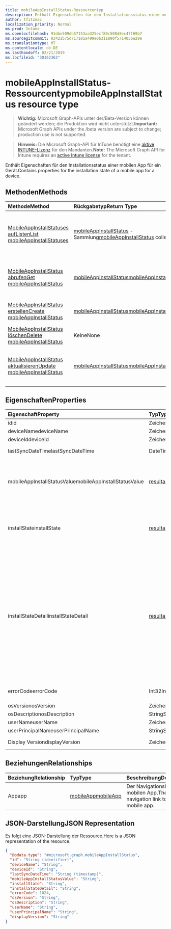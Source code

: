 ```yaml
---
title: mobileAppInstallStatus-Ressourcentyp
description: Enthält Eigenschaften für den Installationsstatus einer mobilen App für ein Gerät.
author: tfitzmac
localization_priority: Normal
ms.prod: Intune
ms.openlocfilehash: 91dbe509db57153aa325ecf80c508d8ec47f69b7
ms.sourcegitcommit: 03421b75d717101a499e0b311890f5714056e29e
ms.translationtype: MT
ms.contentlocale: de-DE
ms.lasthandoff: 02/21/2019
ms.locfileid: "30162363"
---
```

# <a name="mobileappinstallstatus-resource-type"></a><span data-ttu-id="8ca21-103">mobileAppInstallStatus-Ressourcentyp</span><span class="sxs-lookup"><span data-stu-id="8ca21-103">mobileAppInstallStatus resource type</span></span>

> <span data-ttu-id="8ca21-104">**Wichtig:** Microsoft Graph-APIs unter der/Beta-Version können geändert werden; die Produktion wird nicht unterstützt.</span><span class="sxs-lookup"><span data-stu-id="8ca21-104">**Important:** Microsoft Graph APIs under the /beta version are subject to change; production use is not supported.</span></span>

> <span data-ttu-id="8ca21-105">**Hinweis:** Die Microsoft Graph-API für InTune benötigt eine [aktive INTUNE-Lizenz](https://go.microsoft.com/fwlink/?linkid=839381) für den Mandanten.</span><span class="sxs-lookup"><span data-stu-id="8ca21-105">**Note:** The Microsoft Graph API for Intune requires an [active Intune license](https://go.microsoft.com/fwlink/?linkid=839381) for the tenant.</span></span>

<span data-ttu-id="8ca21-106">Enthält Eigenschaften für den Installationsstatus einer mobilen App für ein Gerät.</span><span class="sxs-lookup"><span data-stu-id="8ca21-106">Contains properties for the installation state of a mobile app for a device.</span></span>

## <a name="methods"></a><span data-ttu-id="8ca21-107">Methoden</span><span class="sxs-lookup"><span data-stu-id="8ca21-107">Methods</span></span>
|<span data-ttu-id="8ca21-108">Methode</span><span class="sxs-lookup"><span data-stu-id="8ca21-108">Method</span></span>|<span data-ttu-id="8ca21-109">Rückgabetyp</span><span class="sxs-lookup"><span data-stu-id="8ca21-109">Return Type</span></span>|<span data-ttu-id="8ca21-110">Beschreibung</span><span class="sxs-lookup"><span data-stu-id="8ca21-110">Description</span></span>|
|:---|:---|:---|
|[<span data-ttu-id="8ca21-111">MobileAppInstallStatuses aufListen</span><span class="sxs-lookup"><span data-stu-id="8ca21-111">List mobileAppInstallStatuses</span></span>](../api/intune-apps-mobileappinstallstatus-list.md)|<span data-ttu-id="8ca21-112">[mobileAppInstallStatus](../resources/intune-apps-mobileappinstallstatus.md) -Sammlung</span><span class="sxs-lookup"><span data-stu-id="8ca21-112">[mobileAppInstallStatus](../resources/intune-apps-mobileappinstallstatus.md) collection</span></span>|<span data-ttu-id="8ca21-113">AufListen von Eigenschaften und Beziehungen der [mobileAppInstallStatus](../resources/intune-apps-mobileappinstallstatus.md) -Objekte.</span><span class="sxs-lookup"><span data-stu-id="8ca21-113">List properties and relationships of the [mobileAppInstallStatus](../resources/intune-apps-mobileappinstallstatus.md) objects.</span></span>|
|[<span data-ttu-id="8ca21-114">MobileAppInstallStatus abrufen</span><span class="sxs-lookup"><span data-stu-id="8ca21-114">Get mobileAppInstallStatus</span></span>](../api/intune-apps-mobileappinstallstatus-get.md)|[<span data-ttu-id="8ca21-115">mobileAppInstallStatus</span><span class="sxs-lookup"><span data-stu-id="8ca21-115">mobileAppInstallStatus</span></span>](../resources/intune-apps-mobileappinstallstatus.md)|<span data-ttu-id="8ca21-116">Lesen von Eigenschaften und Beziehungen des [mobileAppInstallStatus](../resources/intune-apps-mobileappinstallstatus.md) -Objekts.</span><span class="sxs-lookup"><span data-stu-id="8ca21-116">Read properties and relationships of the [mobileAppInstallStatus](../resources/intune-apps-mobileappinstallstatus.md) object.</span></span>|
|[<span data-ttu-id="8ca21-117">MobileAppInstallStatus erstellen</span><span class="sxs-lookup"><span data-stu-id="8ca21-117">Create mobileAppInstallStatus</span></span>](../api/intune-apps-mobileappinstallstatus-create.md)|[<span data-ttu-id="8ca21-118">mobileAppInstallStatus</span><span class="sxs-lookup"><span data-stu-id="8ca21-118">mobileAppInstallStatus</span></span>](../resources/intune-apps-mobileappinstallstatus.md)|<span data-ttu-id="8ca21-119">Erstellen eines neuen [mobileAppInstallStatus](../resources/intune-apps-mobileappinstallstatus.md) -Objekts.</span><span class="sxs-lookup"><span data-stu-id="8ca21-119">Create a new [mobileAppInstallStatus](../resources/intune-apps-mobileappinstallstatus.md) object.</span></span>|
|[<span data-ttu-id="8ca21-120">MobileAppInstallStatus löschen</span><span class="sxs-lookup"><span data-stu-id="8ca21-120">Delete mobileAppInstallStatus</span></span>](../api/intune-apps-mobileappinstallstatus-delete.md)|<span data-ttu-id="8ca21-121">Keine</span><span class="sxs-lookup"><span data-stu-id="8ca21-121">None</span></span>|<span data-ttu-id="8ca21-122">Löscht eine [mobileAppInstallStatus](../resources/intune-apps-mobileappinstallstatus.md).</span><span class="sxs-lookup"><span data-stu-id="8ca21-122">Deletes a [mobileAppInstallStatus](../resources/intune-apps-mobileappinstallstatus.md).</span></span>|
|[<span data-ttu-id="8ca21-123">MobileAppInstallStatus aktualisieren</span><span class="sxs-lookup"><span data-stu-id="8ca21-123">Update mobileAppInstallStatus</span></span>](../api/intune-apps-mobileappinstallstatus-update.md)|[<span data-ttu-id="8ca21-124">mobileAppInstallStatus</span><span class="sxs-lookup"><span data-stu-id="8ca21-124">mobileAppInstallStatus</span></span>](../resources/intune-apps-mobileappinstallstatus.md)|<span data-ttu-id="8ca21-125">Aktualisieren der Eigenschaften eines [mobileAppInstallStatus](../resources/intune-apps-mobileappinstallstatus.md) -Objekts.</span><span class="sxs-lookup"><span data-stu-id="8ca21-125">Update the properties of a [mobileAppInstallStatus](../resources/intune-apps-mobileappinstallstatus.md) object.</span></span>|

## <a name="properties"></a><span data-ttu-id="8ca21-126">Eigenschaften</span><span class="sxs-lookup"><span data-stu-id="8ca21-126">Properties</span></span>
|<span data-ttu-id="8ca21-127">Eigenschaft</span><span class="sxs-lookup"><span data-stu-id="8ca21-127">Property</span></span>|<span data-ttu-id="8ca21-128">Typ</span><span class="sxs-lookup"><span data-stu-id="8ca21-128">Type</span></span>|<span data-ttu-id="8ca21-129">Beschreibung</span><span class="sxs-lookup"><span data-stu-id="8ca21-129">Description</span></span>|
|:---|:---|:---|
|<span data-ttu-id="8ca21-130">id</span><span class="sxs-lookup"><span data-stu-id="8ca21-130">id</span></span>|<span data-ttu-id="8ca21-131">Zeichenfolge</span><span class="sxs-lookup"><span data-stu-id="8ca21-131">String</span></span>|<span data-ttu-id="8ca21-132">Schlüssel der Entität</span><span class="sxs-lookup"><span data-stu-id="8ca21-132">Key of the entity.</span></span>|
|<span data-ttu-id="8ca21-133">deviceName</span><span class="sxs-lookup"><span data-stu-id="8ca21-133">deviceName</span></span>|<span data-ttu-id="8ca21-134">Zeichenfolge</span><span class="sxs-lookup"><span data-stu-id="8ca21-134">String</span></span>|<span data-ttu-id="8ca21-135">Gerätename</span><span class="sxs-lookup"><span data-stu-id="8ca21-135">Device name</span></span>|
|<span data-ttu-id="8ca21-136">deviceId</span><span class="sxs-lookup"><span data-stu-id="8ca21-136">deviceId</span></span>|<span data-ttu-id="8ca21-137">Zeichenfolge</span><span class="sxs-lookup"><span data-stu-id="8ca21-137">String</span></span>|<span data-ttu-id="8ca21-138">Geräte-ID</span><span class="sxs-lookup"><span data-stu-id="8ca21-138">Device ID</span></span>|
|<span data-ttu-id="8ca21-139">lastSyncDateTime</span><span class="sxs-lookup"><span data-stu-id="8ca21-139">lastSyncDateTime</span></span>|<span data-ttu-id="8ca21-140">DateTimeOffset</span><span class="sxs-lookup"><span data-stu-id="8ca21-140">DateTimeOffset</span></span>|<span data-ttu-id="8ca21-141">Datum der letzten Synchronisierung</span><span class="sxs-lookup"><span data-stu-id="8ca21-141">Last sync date time</span></span>|
|<span data-ttu-id="8ca21-142">mobileAppInstallStatusValue</span><span class="sxs-lookup"><span data-stu-id="8ca21-142">mobileAppInstallStatusValue</span></span>|[<span data-ttu-id="8ca21-143">resultantAppState</span><span class="sxs-lookup"><span data-stu-id="8ca21-143">resultantAppState</span></span>](../resources/intune-shared-resultantappstate.md)|<span data-ttu-id="8ca21-144">Der Installationsstatus der app.</span><span class="sxs-lookup"><span data-stu-id="8ca21-144">The install state of the app.</span></span> <span data-ttu-id="8ca21-145">Mögliche Werte sind: `installed`, `failed`, `notInstalled`, `uninstallFailed`, `pendingInstall`, `unknown` und `notApplicable`.</span><span class="sxs-lookup"><span data-stu-id="8ca21-145">Possible values are: `installed`, `failed`, `notInstalled`, `uninstallFailed`, `pendingInstall`, `unknown`, `notApplicable`.</span></span>|
|<span data-ttu-id="8ca21-146">installState</span><span class="sxs-lookup"><span data-stu-id="8ca21-146">installState</span></span>|[<span data-ttu-id="8ca21-147">resultantAppState</span><span class="sxs-lookup"><span data-stu-id="8ca21-147">resultantAppState</span></span>](../resources/intune-shared-resultantappstate.md)|<span data-ttu-id="8ca21-148">Der Installationsstatus der app.</span><span class="sxs-lookup"><span data-stu-id="8ca21-148">The install state of the app.</span></span> <span data-ttu-id="8ca21-149">Mögliche Werte sind: `installed`, `failed`, `notInstalled`, `uninstallFailed`, `pendingInstall`, `unknown` und `notApplicable`.</span><span class="sxs-lookup"><span data-stu-id="8ca21-149">Possible values are: `installed`, `failed`, `notInstalled`, `uninstallFailed`, `pendingInstall`, `unknown`, `notApplicable`.</span></span>|
|<span data-ttu-id="8ca21-150">installStateDetail</span><span class="sxs-lookup"><span data-stu-id="8ca21-150">installStateDetail</span></span>|[<span data-ttu-id="8ca21-151">resultantAppStateDetail</span><span class="sxs-lookup"><span data-stu-id="8ca21-151">resultantAppStateDetail</span></span>](../resources/intune-apps-resultantappstatedetail.md)|<span data-ttu-id="8ca21-152">Die Installationsstatus Details der app.</span><span class="sxs-lookup"><span data-stu-id="8ca21-152">The install state detail of the app.</span></span> <span data-ttu-id="8ca21-153">Mögliche Werte: `noAdditionalDetails`, `seeInstallErrorCode`, `seeUninstallErrorCode`, `pendingReboot`, `platformNotApplicable`, `minimumCpuSpeedNotMet`, `minimumLogicalProcessorCountNotMet`, `minimumPhysicalMemoryNotMet`, `minimumOsVersionNotMet`, `minimumDiskSpaceNotMet`, `processorArchitectureNotApplicable`.</span><span class="sxs-lookup"><span data-stu-id="8ca21-153">Possible values are: `noAdditionalDetails`, `seeInstallErrorCode`, `seeUninstallErrorCode`, `pendingReboot`, `platformNotApplicable`, `minimumCpuSpeedNotMet`, `minimumLogicalProcessorCountNotMet`, `minimumPhysicalMemoryNotMet`, `minimumOsVersionNotMet`, `minimumDiskSpaceNotMet`, `processorArchitectureNotApplicable`.</span></span>|
|<span data-ttu-id="8ca21-154">errorCode</span><span class="sxs-lookup"><span data-stu-id="8ca21-154">errorCode</span></span>|<span data-ttu-id="8ca21-155">Int32</span><span class="sxs-lookup"><span data-stu-id="8ca21-155">Int32</span></span>|<span data-ttu-id="8ca21-156">Der Fehlercode für Installations-oder Deinstallationsfehler.</span><span class="sxs-lookup"><span data-stu-id="8ca21-156">The error code for install or uninstall failures.</span></span>|
|<span data-ttu-id="8ca21-157">osVersion</span><span class="sxs-lookup"><span data-stu-id="8ca21-157">osVersion</span></span>|<span data-ttu-id="8ca21-158">Zeichenfolge</span><span class="sxs-lookup"><span data-stu-id="8ca21-158">String</span></span>|<span data-ttu-id="8ca21-159">Betriebssystem Version</span><span class="sxs-lookup"><span data-stu-id="8ca21-159">OS Version</span></span>|
|<span data-ttu-id="8ca21-160">osDescription</span><span class="sxs-lookup"><span data-stu-id="8ca21-160">osDescription</span></span>|<span data-ttu-id="8ca21-161">String</span><span class="sxs-lookup"><span data-stu-id="8ca21-161">String</span></span>|<span data-ttu-id="8ca21-162">Betriebssystem Beschreibung</span><span class="sxs-lookup"><span data-stu-id="8ca21-162">OS Description</span></span>|
|<span data-ttu-id="8ca21-163">userName</span><span class="sxs-lookup"><span data-stu-id="8ca21-163">userName</span></span>|<span data-ttu-id="8ca21-164">Zeichenfolge</span><span class="sxs-lookup"><span data-stu-id="8ca21-164">String</span></span>|<span data-ttu-id="8ca21-165">Geräte Benutzer Name</span><span class="sxs-lookup"><span data-stu-id="8ca21-165">Device User Name</span></span>|
|<span data-ttu-id="8ca21-166">userPrincipalName</span><span class="sxs-lookup"><span data-stu-id="8ca21-166">userPrincipalName</span></span>|<span data-ttu-id="8ca21-167">String</span><span class="sxs-lookup"><span data-stu-id="8ca21-167">String</span></span>|<span data-ttu-id="8ca21-168">Benutzerprinzipalname</span><span class="sxs-lookup"><span data-stu-id="8ca21-168">User Principal Name</span></span>|
|<span data-ttu-id="8ca21-169">Display Version</span><span class="sxs-lookup"><span data-stu-id="8ca21-169">displayVersion</span></span>|<span data-ttu-id="8ca21-170">Zeichenfolge</span><span class="sxs-lookup"><span data-stu-id="8ca21-170">String</span></span>|<span data-ttu-id="8ca21-171">Lesbare Version der Anwendung</span><span class="sxs-lookup"><span data-stu-id="8ca21-171">Human readable version of the application</span></span>|

## <a name="relationships"></a><span data-ttu-id="8ca21-172">Beziehungen</span><span class="sxs-lookup"><span data-stu-id="8ca21-172">Relationships</span></span>
|<span data-ttu-id="8ca21-173">Beziehung</span><span class="sxs-lookup"><span data-stu-id="8ca21-173">Relationship</span></span>|<span data-ttu-id="8ca21-174">Typ</span><span class="sxs-lookup"><span data-stu-id="8ca21-174">Type</span></span>|<span data-ttu-id="8ca21-175">Beschreibung</span><span class="sxs-lookup"><span data-stu-id="8ca21-175">Description</span></span>|
|:---|:---|:---|
|<span data-ttu-id="8ca21-176">App</span><span class="sxs-lookup"><span data-stu-id="8ca21-176">app</span></span>|[<span data-ttu-id="8ca21-177">mobileApp</span><span class="sxs-lookup"><span data-stu-id="8ca21-177">mobileApp</span></span>](../resources/intune-apps-mobileapp.md)|<span data-ttu-id="8ca21-178">Der Navigationslink zur mobilen App.</span><span class="sxs-lookup"><span data-stu-id="8ca21-178">The navigation link to the mobile app.</span></span>|

## <a name="json-representation"></a><span data-ttu-id="8ca21-179">JSON-Darstellung</span><span class="sxs-lookup"><span data-stu-id="8ca21-179">JSON Representation</span></span>
<span data-ttu-id="8ca21-180">Es folgt eine JSON-Darstellung der Ressource.</span><span class="sxs-lookup"><span data-stu-id="8ca21-180">Here is a JSON representation of the resource.</span></span>
<!-- {
  "blockType": "resource",
  "keyProperty": "id",
  "@odata.type": "microsoft.graph.mobileAppInstallStatus"
}
-->
``` json
{
  "@odata.type": "#microsoft.graph.mobileAppInstallStatus",
  "id": "String (identifier)",
  "deviceName": "String",
  "deviceId": "String",
  "lastSyncDateTime": "String (timestamp)",
  "mobileAppInstallStatusValue": "String",
  "installState": "String",
  "installStateDetail": "String",
  "errorCode": 1024,
  "osVersion": "String",
  "osDescription": "String",
  "userName": "String",
  "userPrincipalName": "String",
  "displayVersion": "String"
}
```




